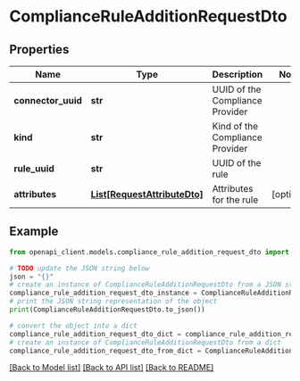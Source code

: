 # ComplianceRuleAdditionRequestDto


## Properties

Name | Type | Description | Notes
------------ | ------------- | ------------- | -------------
**connector_uuid** | **str** | UUID of the Compliance Provider | 
**kind** | **str** | Kind of the Compliance Provider | 
**rule_uuid** | **str** | UUID of the rule | 
**attributes** | [**List[RequestAttributeDto]**](RequestAttributeDto.md) | Attributes for the rule | [optional] 

## Example

```python
from openapi_client.models.compliance_rule_addition_request_dto import ComplianceRuleAdditionRequestDto

# TODO update the JSON string below
json = "{}"
# create an instance of ComplianceRuleAdditionRequestDto from a JSON string
compliance_rule_addition_request_dto_instance = ComplianceRuleAdditionRequestDto.from_json(json)
# print the JSON string representation of the object
print(ComplianceRuleAdditionRequestDto.to_json())

# convert the object into a dict
compliance_rule_addition_request_dto_dict = compliance_rule_addition_request_dto_instance.to_dict()
# create an instance of ComplianceRuleAdditionRequestDto from a dict
compliance_rule_addition_request_dto_from_dict = ComplianceRuleAdditionRequestDto.from_dict(compliance_rule_addition_request_dto_dict)
```
[[Back to Model list]](../README.md#documentation-for-models) [[Back to API list]](../README.md#documentation-for-api-endpoints) [[Back to README]](../README.md)



